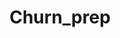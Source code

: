 ---  
schema: Churn_prep  
title: Churn_prep  
organization: Sample Department  
notes: Used in 3 lineage(s)  
resources:  
  - name: Churn_prep 
    url: abfs://system/Churn_prep 
    format : parquet  
license: None  
category:
  - Education  
maintainer: User  
maintainer_email: UserMail  
---